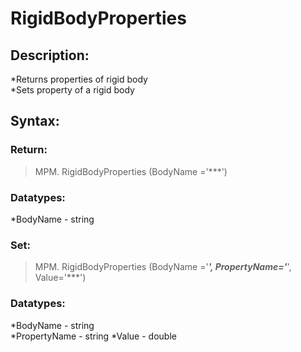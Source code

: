 # RigidBodyProperties

## Description:  
*Returns properties of rigid body  
*Sets property of a rigid body  

## Syntax:  
### Return:  
>MPM. RigidBodyProperties (BodyName ='***')  

### Datatypes:  
*BodyName - string  

### Set:  
>MPM. RigidBodyProperties (BodyName ='***', PropertyName='***', Value='***')  

### Datatypes:  
*BodyName - string  
*PropertyName - string
*Value - double
